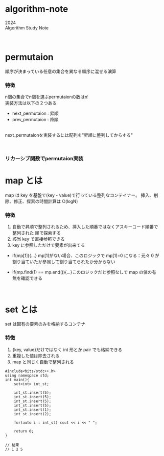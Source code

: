 # algorithm-note
2024<br>
Algorithm Study Note

<br>

# permutaion

順序が決まっている任意の集合を異なる順序に混ぜる演算

### 特徴
n個の集合でn個を選ぶpermutaionの数はn!<br>
実装方法は以下の２つある<br>
- next_permutaion : 昇順<br>
- prev_permutaion : 降順
<br><br>

next_permutaionを実装するには配列を"昇順に整列してからする"


<br>

### リカーシブ関数でpermutaion実装







# map とは

map は key を基盤で(key - value)で行っている整列なコンテイナー。
挿入、削除、修正、探索の時間計算は O(logN)

### 特徴

1. 自動で昇順で整列されるため、挿入した順番ではなくアスキーコード順番で整列された
   順で探索する
2. 該当 key で直接参照できる
3. key に参照しただけで要素が出来てる

- if(mp[1]){...} mp[1]がない場合、このロジックで mp[1]=0 になる：元々 0 が割り当ていたか参照して割り当てられたか分からない

* if(mp.find(1) == mp.end()){...}このロジックだと参照なしで map の値の有無を確認できる

<br>

# set とは

set は固有の要素のみを格納するコンテナ

### 特徴

1. {key, value}だけではなく int 形とか pair でも格納できる
2. 重複した値は除去される
3. map と同じく自動で整列される

```
#include<bits/stdc++.h>
using namespace std;
int main(){
	set<int> int_st;

	int_st.insert(5);
	int_st.insert(5);
	int_st.insert(5);
	int_st.insert(5);
	int_st.insert(1);
	int_st.insert(2);

	for(auto i : int_st) cout << i << " ";

	return 0;
}

// 結果
// 1 2 5

```
